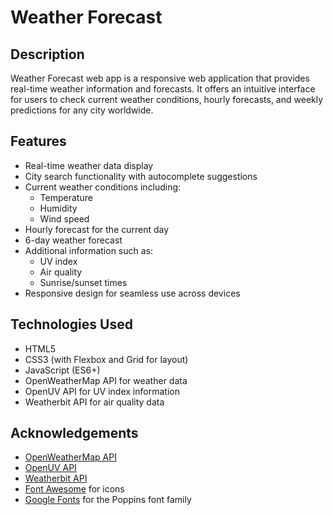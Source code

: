 # Weather Forecast

## Description
Weather Forecast web app is a responsive web application that provides real-time weather information and forecasts. It offers an intuitive interface for users to check current weather conditions, hourly forecasts, and weekly predictions for any city worldwide.



## Features

- Real-time weather data display
- City search functionality with autocomplete suggestions
- Current weather conditions including:
  - Temperature
  - Humidity
  - Wind speed
- Hourly forecast for the current day
- 6-day weather forecast
- Additional information such as:
  - UV index
  - Air quality
  - Sunrise/sunset times
- Responsive design for seamless use across devices



## Technologies Used

- HTML5
- CSS3 (with Flexbox and Grid for layout)
- JavaScript (ES6+)
- OpenWeatherMap API for weather data
- OpenUV API for UV index information
- Weatherbit API for air quality data


## Acknowledgements

- [OpenWeatherMap API](https://openweathermap.org/api)
- [OpenUV API](https://www.openuv.io/)
- [Weatherbit API](https://www.weatherbit.io/)
- [Font Awesome](https://fontawesome.com) for icons
- [Google Fonts](https://fonts.google.com/) for the Poppins font family
